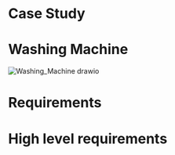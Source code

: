 # Case Study

# Washing Machine
![Washing_Machine drawio](https://user-images.githubusercontent.com/98891749/154803633-09f242a6-46cf-42ad-af8d-ad7540764d41.png)

# Requirements
# High level requirements

